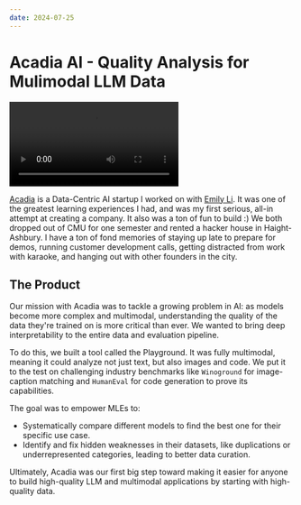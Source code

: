 ```yaml
---
date: 2024-07-25
---
```


# Acadia AI - Quality Analysis for Mulimodal LLM Data

![Acadia Demo](media/small_acadia.mp4)

[Acadia](https://www.acadia-ai.com/) is a Data-Centric AI startup I worked on with [Emily Li](https://x.com/EmilyLiJiayao). It was one of the greatest learning experiences I had,
and was my first serious, all-in attempt at creating a company. It also was a ton of fun to build :) We both dropped out of CMU for one semester and rented a hacker house in Haight-Ashbury. I have a ton of fond memories of staying up late to prepare for demos, running customer development calls, getting distracted from work with karaoke, and hanging out with other founders in the city.

## The Product

Our mission with Acadia was to tackle a growing problem in AI: as models become more complex and multimodal, understanding the quality of the data they're trained on is more critical than ever. We wanted to bring deep interpretability to the entire data and evaluation pipeline.

To do this, we built a tool called the Playground. It was fully multimodal, meaning it could analyze not just text, but also images and code. We put it to the test on challenging industry benchmarks like `Winoground` for image-caption matching and `HumanEval` for code generation to prove its capabilities.

The goal was to empower MLEs to:
- Systematically compare different models to find the best one for their specific use case.
- Identify and fix hidden weaknesses in their datasets, like duplications or underrepresented categories, leading to better data curation.

Ultimately, Acadia was our first big step toward making it easier for anyone to build high-quality LLM and multimodal applications by starting with high-quality data.